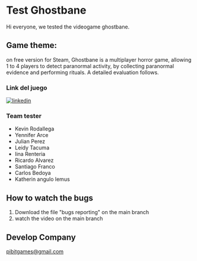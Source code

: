 
# Test Ghostbane 


Hi everyone, we tested the videogame ghostbane.

## Game theme: 

on free version for Steam, Ghostbane is a multiplayer horror game, allowing 1 to 4 players to detect paranormal activity, by collecting paranormal evidence and performing rituals. A detailed evaluation follows. 


### Link del juego
[![linkedin](https://img.shields.io/badge/Steam-000000?style=for-the-badge&logo=steam&logoColor=white)](https://store.steampowered.com/app/2962750/Ghostbane_Prologue/)

### Team tester
- Kevin Rodallega
- Yennifer Arce
- Julian Perez
- Leidy Tacuma
- lina Renteria 
- Ricardo Alvarez
- Santiago Franco
- Carlos Bedoya
- Katherin angulo lemus


## How to watch the bugs

1. Download the file "bugs reporting" on the main branch
2. watch the video on the main branch

## Develop Company 
 pibitgames@gmail.com

